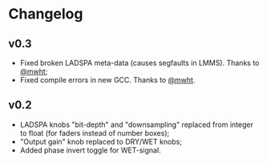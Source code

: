Changelog
=========

v0.3
----

- Fixed broken LADSPA meta-data (causes segfaults in LMMS).
  Thanks to [@mwht](https://github.com/mwht);
- Fixed compile errors in new GCC.
  Thanks to [@mwht](https://github.com/mwht).

v0.2
----

- LADSPA knobs "bit-depth" and "downsampling" replaced from integer to float
  (for faders instead of number boxes);
- "Output gain" knob replaced to DRY/WET knobs;
- Added phase invert toggle for WET-signal.
